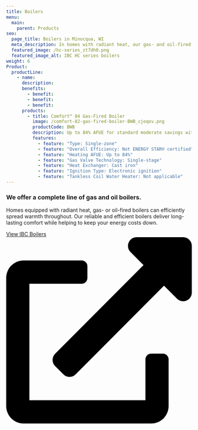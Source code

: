 ```yaml
---
title: Boilers
menu:
  main:
    parent: Products
seo:
  page_title: Boilers in Minocqua, WI
  meta_description: In homes with radiant heat, our gas- and oil-fired boilers efficiently power your system and spread warmth. Find a boiler today.
  featured_image: /hc-series_zt7dh0.png
  featured_image_alt: IBC HC series boilers
weight: 6
Product:
  productLine:
    - name: 
      description:
      benefits:
        - benefit:
        - benefit:
        - benefit:
      products:
        - title: Comfort™ 84 Gas-Fired Boiler
          image: /comfort-82-gas-fired-boiler-BWB_cjoqov.png
          productCode: BWB
          description: Up to 84% AFUE for standard moderate savings with standard comfort features.
          features:
            - feature: "Type: Single-zone"
            - feature: "Overall Efficiency: Not ENERGY STAR® certified"
            - feature: "Heating AFUE: Up to 84%"
            - feature: "Gas Valve Technology: Single-stage"
            - feature: "Heat Exchanger: Cast iron"
            - feature: "Ignition Type: Electronic ignition"
            - feature: "Tankless Coil Water Heater: Not applicable"
---
```


### We offer a complete line of gas and oil boilers.

Homes equipped with radiant heat, gas- or oil-fired boilers can efficiently spread warmth throughout. Our reliable and efficient boilers deliver long-lasting comfort while helping to keep your energy costs down.

<a href="https://www.ibcboiler.com/consumer/products/" class="btn btn--primary btn-external" target="_blank" rel="noopener noreferrer">View IBC Boilers <svg xmlns="http://www.w3.org/2000/svg" viewBox="0 0 512 512"><path d="M432,320H400a16,16,0,0,0-16,16V448H64V128H208a16,16,0,0,0,16-16V80a16,16,0,0,0-16-16H48A48,48,0,0,0,0,112V464a48,48,0,0,0,48,48H400a48,48,0,0,0,48-48V336A16,16,0,0,0,432,320ZM488,0h-128c-21.37,0-32.05,25.91-17,41l35.73,35.73L135,320.37a24,24,0,0,0,0,34L157.67,377a24,24,0,0,0,34,0L435.28,133.32,471,169c15,15,41,4.5,41-17V24A24,24,0,0,0,488,0Z"/></svg></a>
